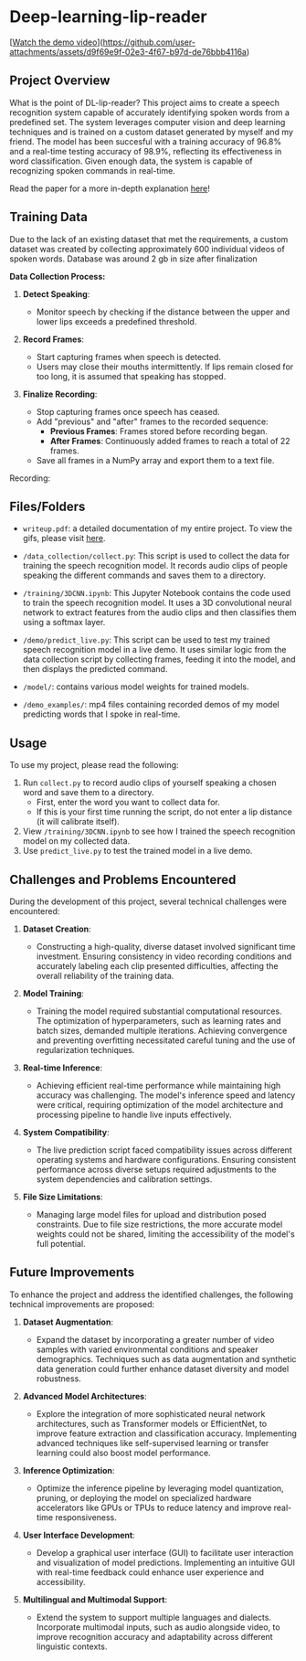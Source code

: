 # Deep-learning-lip-reader

[[Watch the demo video](https://github.com/oneminutesoup/Deep-learning-lip-reader/blob/be403fdb95f4f0a99224f04c6c5b843e0873a340/demo_videos/My%2C%20Demo.mp4)](https://github.com/user-attachments/assets/d9f69e9f-02e3-4f67-b97d-de76bbb4116a)

## Project Overview

What is the point of DL-lip-reader? This project aims to create a speech recognition system capable of accurately identifying spoken words from a predefined set. The system leverages computer vision and deep learning techniques and is trained on a custom dataset generated by myself and my friend. The model has been succesful with a training accuracy of 96.8% and a real-time testing accuracy of 98.9%, reflecting its effectiveness in word classification. Given enough data, the system is capable of recognizing spoken commands in real-time.

Read the paper for a more in-depth explanation [here](https://docs.google.com/document/d/1wcgc2VE5HnOLy8nQ6LmYVnoI-_koHmark5gJUKDQPj4/edit)!

## Training Data

Due to the lack of an existing dataset that met the requirements, a custom dataset was created by collecting approximately 600 individual videos of spoken words. Database was around 2 gb in size after finalization

**Data Collection Process:**

1. **Detect Speaking**:
   - Monitor speech by checking if the distance between the upper and lower lips exceeds a predefined threshold.
   
2. **Record Frames**:
   - Start capturing frames when speech is detected.
   - Users may close their mouths intermittently. If lips remain closed for too long, it is assumed that speaking has stopped.
   
3. **Finalize Recording**:
   - Stop capturing frames once speech has ceased.
   - Add "previous" and "after" frames to the recorded sequence:
     - **Previous Frames**: Frames stored before recording began.
     - **After Frames**: Continuously added frames to reach a total of 22 frames.
   - Save all frames in a NumPy array and export them to a text file.

Recording:

## Files/Folders

- `writeup.pdf`: a detailed documentation of my entire project. To view the gifs, please visit [here](https://docs.google.com/document/d/1FLVwjXf4BfxgjIBl9CszCMwwwQ-Tm0crAv71qGPmLCM/edit).

- `/data_collection/collect.py`: This script is used to collect the data for training the speech recognition model. It records audio clips of people speaking the different commands and saves them to a directory.

- `/training/3DCNN.ipynb`: This Jupyter Notebook contains the code used to train the speech recognition model. It uses a 3D convolutional neural network to extract features from the audio clips and then classifies them using a softmax layer.

- `/demo/predict_live.py`: This script can be used to test my trained speech recognition model in a live demo. It uses similar logic from the data collection script by collecting frames, feeding it into the model, and then displays the predicted command.

- `/model/`: contains various model weights for trained models.

- `/demo_examples/`: mp4 files containing recorded demos of my model predicting words that I spoke in real-time.


## Usage

To use my project, please read the following:

1. Run `collect.py` to record audio clips of yourself speaking a chosen word and save them to a directory.
    - First, enter the word you want to collect data for.
    - If this is your first time running the script, do not enter a lip distance (it will calibrate itself).
2. View `/training/3DCNN.ipynb` to see how I trained the speech recognition model on my collected data.
3. Use `predict_live.py` to test the trained model in a live demo. 

## Challenges and Problems Encountered

During the development of this project, several technical challenges were encountered:

1. **Dataset Creation**:
   - Constructing a high-quality, diverse dataset involved significant time investment. Ensuring consistency in video recording conditions and accurately labeling each clip presented difficulties, affecting the overall reliability of the training data.

2. **Model Training**:
   - Training the model required substantial computational resources. The optimization of hyperparameters, such as learning rates and batch sizes, demanded multiple iterations. Achieving convergence and preventing overfitting necessitated careful tuning and the use of regularization techniques.

3. **Real-time Inference**:
   - Achieving efficient real-time performance while maintaining high accuracy was challenging. The model's inference speed and latency were critical, requiring optimization of the model architecture and processing pipeline to handle live inputs effectively.

4. **System Compatibility**:
   - The live prediction script faced compatibility issues across different operating systems and hardware configurations. Ensuring consistent performance across diverse setups required adjustments to the system dependencies and calibration settings.

5. **File Size Limitations**:
   - Managing large model files for upload and distribution posed constraints. Due to file size restrictions, the more accurate model weights could not be shared, limiting the accessibility of the model's full potential.

## Future Improvements

To enhance the project and address the identified challenges, the following technical improvements are proposed:

1. **Dataset Augmentation**:
   - Expand the dataset by incorporating a greater number of video samples with varied environmental conditions and speaker demographics. Techniques such as data augmentation and synthetic data generation could further enhance dataset diversity and model robustness.

2. **Advanced Model Architectures**:
   - Explore the integration of more sophisticated neural network architectures, such as Transformer models or EfficientNet, to improve feature extraction and classification accuracy. Implementing advanced techniques like self-supervised learning or transfer learning could also boost model performance.

3. **Inference Optimization**:
   - Optimize the inference pipeline by leveraging model quantization, pruning, or deploying the model on specialized hardware accelerators like GPUs or TPUs to reduce latency and improve real-time responsiveness.

4. **User Interface Development**:
   - Develop a graphical user interface (GUI) to facilitate user interaction and visualization of model predictions. Implementing an intuitive GUI with real-time feedback could enhance user experience and accessibility.

5. **Multilingual and Multimodal Support**:
   - Extend the system to support multiple languages and dialects. Incorporate multimodal inputs, such as audio alongside video, to improve recognition accuracy and adaptability across different linguistic contexts.




